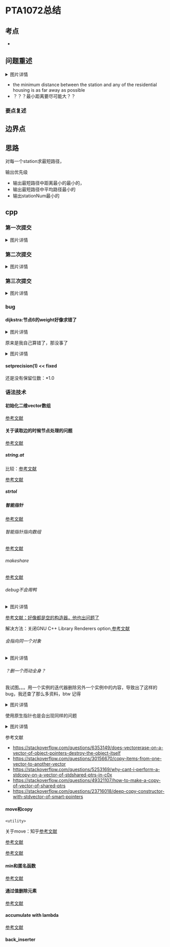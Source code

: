 # PTA1072总结
## 考点
+ 


## 问题重述
<details><summary>图片详情</summary><img src="https://raw.githubusercontent.com/ednow/cloudimg/main/githubio/20210819132653.png" alt="找不到图片(Image not found)" onerror="this.onerror=null;this.src='https://gitee.com/ednow/cloudimg/raw/main/githubio/20210819132653.png';" /></details>

+ the minimum distance between the station and any of the residential housing is as far away as possible
+ ？？？最小距离要尽可能大？？

### 要点复述

## 边界点

## 思路

对每一个station求最短路径，

输出优先级

+ 输出最短路径中距离最小的最小的，
+ 输出最短路径中平均路径最小的
+ 输出stationNum最小的


## cpp

### 第一次提交
<details><summary>图片详情</summary><img src="https://raw.githubusercontent.com/ednow/cloudimg/main/githubio/20210821151613.png" alt="找不到图片(Image not found)" onerror="this.onerror=null;this.src='https://gitee.com/ednow/cloudimg/raw/main/githubio/20210821151613.png';" /></details>

### 第二次提交
<details><summary>图片详情</summary><img src="https://raw.githubusercontent.com/ednow/cloudimg/main/githubio/20210821152009.png" alt="找不到图片(Image not found)" onerror="this.onerror=null;this.src='https://gitee.com/ednow/cloudimg/raw/main/githubio/20210821152009.png';" /></details>

### 第三次提交
<details><summary>图片详情</summary><img src="https://raw.githubusercontent.com/ednow/cloudimg/main/githubio/20210821152358.png" alt="找不到图片(Image not found)" onerror="this.onerror=null;this.src='https://gitee.com/ednow/cloudimg/raw/main/githubio/20210821152358.png';" /></details>

### bug

#### dijkstra:节点6的weight好像求错了
<details><summary>图片详情</summary><img src="https://raw.githubusercontent.com/ednow/cloudimg/main/githubio/20210821144335.png" alt="找不到图片(Image not found)" onerror="this.onerror=null;this.src='https://gitee.com/ednow/cloudimg/raw/main/githubio/20210821144335.png';" /></details>

原来是我自己算错了，那没事了

<details><summary>图片详情</summary><img src="https://raw.githubusercontent.com/ednow/cloudimg/main/githubio/20210821144830.jpg" alt="找不到图片(Image not found)" onerror="this.onerror=null;this.src='https://gitee.com/ednow/cloudimg/raw/main/githubio/20210821144830.png';" /></details>


#### setprecision(1) << fixed
还是没有保留位数：*1.0

#### 

### 语法技术

#### 初始化二维vector数组
[参考文献](https://stackoverflow.com/questions/17663186/initializing-a-two-dimensional-stdvector)

#### 关于读取边的时候节点处理的问题
[参考文献](https://stackoverflow.com/questions/1878001/how-do-i-check-if-a-c-stdstring-starts-with-a-certain-string-and-convert-a)

##### string.at

比较：[参考文献](https://stackoverflow.com/questions/47706633/find-first-character-of-string-then-compare-it-with-a-symbol-c)

[参考文献](https://www.cplusplus.com/reference/string/string/at/)

##### strtol

##### 智能指针
[参考文献](https://www.cyhone.com/articles/right-way-to-use-cpp-smart-pointer/)

###### 智能指针指向数组
[参考文献](https://blog.csdn.net/weixin_43705457/article/details/97617676)

###### makeshare
[参考文献](https://www.jianshu.com/p/03eea8262c11)

###### debug不会用鸭
<details><summary>图片详情</summary><img src="https://raw.githubusercontent.com/ednow/cloudimg/main/githubio/20210821085235.png" alt="找不到图片(Image not found)" onerror="this.onerror=null;this.src='https://gitee.com/ednow/cloudimg/raw/main/githubio/20210821085235.png';" /></details>

[参考文献：好像都是空的构造器，他也出问题了](https://segmentfault.com/q/1010000040305430)

解决方法：关闭GNU C++ Library Renderers option,[参考文献](https://youtrack.jetbrains.com/issue/CPP-22342)

###### 会指向同一个对象
<details><summary>图片详情</summary><img src="https://raw.githubusercontent.com/ednow/cloudimg/main/githubio/20210821092616.png" alt="找不到图片(Image not found)" onerror="this.onerror=null;this.src='https://gitee.com/ednow/cloudimg/raw/main/githubio/20210821092616.png';" /></details>

###### ？删一个而动全身？
我试图。。。用一个实例的迭代器删除另外一个实例中的内容，导致出了这样的bug，我还查了那么多资料，btw 记得

<details><summary>图片详情</summary><img src="https://raw.githubusercontent.com/ednow/cloudimg/main/githubio/20210821100021.png" alt="找不到图片(Image not found)" onerror="this.onerror=null;this.src='https://gitee.com/ednow/cloudimg/raw/main/githubio/20210821100021.png';" /></details>

使用原生指针也是会出现同样的问题

<details><summary>图片详情</summary><img src="https://raw.githubusercontent.com/ednow/cloudimg/main/githubio/20210821141235.png" alt="找不到图片(Image not found)" onerror="this.onerror=null;this.src='https://gitee.com/ednow/cloudimg/raw/main/githubio/20210821141235.png';" /></details>

参考文献

+ https://stackoverflow.com/questions/6353149/does-vectorerase-on-a-vector-of-object-pointers-destroy-the-object-itself
+ https://stackoverflow.com/questions/30156670/copy-items-from-one-vector-to-another-vector
+ https://stackoverflow.com/questions/5253169/why-cant-i-perform-a-stdcopy-on-a-vector-of-stdshared-ptrs-in-c0x
+ https://stackoverflow.com/questions/49321107/how-to-make-a-copy-of-vector-of-shared-ptrs
+ https://stackoverflow.com/questions/23716018/deep-copy-constructor-with-stdvector-of-smart-pointers

#### move和copy

`<utility>`

关于move：知乎[参考文献](https://www.zhihu.com/question/64205844)

[参考文献](https://stackoverflow.com/questions/36827900/what-makes-moving-objects-faster-than-copying)

[参考文献](https://blog.csdn.net/weixin_29973493/article/details/112124672)

#### min和匿名函数
[参考文献](https://blog.csdn.net/Awesomewan/article/details/108654058)

#### 通过值删除元素
[参考文献](https://stackoverflow.com/questions/3385229/c-erase-vector-element-by-value-rather-than-by-position)

#### accumulate with lambda
[参考文献](https://stackoverflow.com/questions/29685003/how-can-i-use-stdaccumulate-and-a-lambda-to-calculate-a-mean)

#### back_inserter